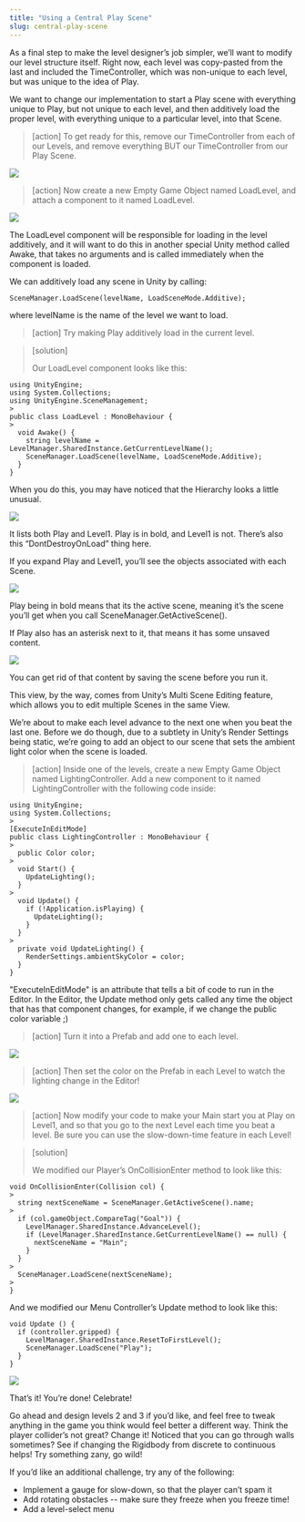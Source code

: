 ```yaml
---
title: "Using a Central Play Scene"
slug: central-play-scene
---
```


As a final step to make the level designer’s job simpler, we’ll want to modify our level structure itself. Right now, each level was copy-pasted from the last and included the TimeController, which was non-unique to each level, but was unique to the idea of Play.

We want to change our implementation to start a Play scene with everything unique to Play, but not unique to each level, and then additively load the proper level, with everything unique to a particular level, into that Scene.

>[action]
>To get ready for this, remove our TimeController from each of our Levels, and remove everything BUT our TimeController from our Play Scene.

![](../media/image87.png)

>[action]
>Now create a new Empty Game Object named LoadLevel, and attach a component to it named LoadLevel.

![](../media/image95.png)

The LoadLevel component will be responsible for loading in the level additively, and it will want to do this in another special Unity method called Awake, that takes no arguments and is called immediately when the component is loaded.

We can additively load any scene in Unity by calling:

```
SceneManager.LoadScene(levelName, LoadSceneMode.Additive);
```

where levelName is the name of the level we want to load.

>[action]
>Try making Play additively load in the current level.

<!-- -->

>[solution]
>
>Our LoadLevel component looks like this:
>
```
using UnityEngine;
using System.Collections;
using UnityEngine.SceneManagement;
>
public class LoadLevel : MonoBehaviour {
>
  void Awake() {
    string levelName = LevelManager.SharedInstance.GetCurrentLevelName();
    SceneManager.LoadScene(levelName, LoadSceneMode.Additive);
  }
}
```

When you do this, you may have noticed that the Hierarchy looks a little unusual.

![](../media/image104.png)

It lists both Play and Level1. Play is in bold, and Level1 is not. There’s also this “DontDestroyOnLoad” thing here.

If you expand Play and Level1, you’ll see the objects associated with each Scene.

![](../media/image92.png)

Play being in bold means that its the active scene, meaning it’s the scene you’ll get when you call SceneManager.GetActiveScene().

If Play also has an asterisk next to it, that means it has some unsaved content.

![](../media/image50.png)

You can get rid of that content by saving the scene before you run it.

This view, by the way, comes from Unity’s Multi Scene Editing feature, which allows you to edit multiple Scenes in the same View.

We’re about to make each level advance to the next one when you beat the last one. Before we do though, due to a subtlety in Unity’s Render Settings being static, we’re going to add an object to our scene that sets the ambient light color when the scene is loaded.

>[action]
>Inside one of the levels, create a new Empty Game Object named LightingController. Add a new component to it named LightingController with the following code inside:
>
```
using UnityEngine;
using System.Collections;
>
[ExecuteInEditMode]
public class LightingController : MonoBehaviour {
>
  public Color color;
>
  void Start() {
    UpdateLighting();
  }
>
  void Update() {
    if (!Application.isPlaying) {
      UpdateLighting();
    }
  }
>
  private void UpdateLighting() {
    RenderSettings.ambientSkyColor = color;
  }
}
```

"ExecuteInEditMode" is an attribute that tells a bit of code to run in the Editor.  In the Editor, the Update method only gets called any time the object that has that component changes, for example, if we change the public color variable ;)

>[action]
>Turn it into a Prefab and add one to each level.

![](../media/image89.png)

>[action]
>Then set the color on the Prefab in each Level to watch the lighting
change in the Editor!

![](../media/image112.png)

>[action]
>Now modify your code to make your Main start you at Play on Level1, and so that you go to the next Level each time you beat a level. Be sure you can use the slow-down-time feature in each Level!

<!-- -->

>[solution]
>
>We modified our Player’s OnCollisionEnter method to look like this:
>
```
void OnCollisionEnter(Collision col) {
>
  string nextSceneName = SceneManager.GetActiveScene().name;
>
  if (col.gameObject.CompareTag("Goal")) {
    LevelManager.SharedInstance.AdvanceLevel();
    if (LevelManager.SharedInstance.GetCurrentLevelName() == null) {
      nextSceneName = "Main";
    }
  }
>
  SceneManager.LoadScene(nextSceneName);
>
}
```
>
And we modified our Menu Controller’s Update method to look like this:
>
```
void Update () {
  if (controller.gripped) {
    LevelManager.SharedInstance.ResetToFirstLevel();
    SceneManager.LoadScene("Play");
  }
}
```

![](../media/image130.gif)

That’s it! You’re done! Celebrate!

Go ahead and design levels 2 and 3 if you’d like, and feel free to tweak anything in the game you think would feel better a different way. Think the player collider’s not great? Change it! Noticed that you can go through walls sometimes? See if changing the Rigidbody from discrete to continuous helps! Try something zany, go wild!

If you’d like an additional challenge, try any of the following:

-   Implement a gauge for slow-down, so that the player can’t spam it
-   Add rotating obstacles -- make sure they freeze when you freeze time!
-   Add a level-select menu
